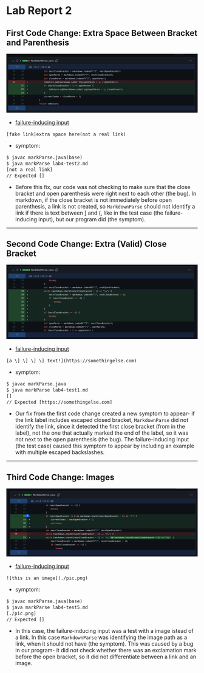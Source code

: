 # Lab Report 2

## First Code Change: Extra Space Between Bracket and Parenthesis
![Image](./report-2-images/codeChange1.png)

* [failure-inducing input](https://github.com/melinadika/markdown-parse/blob/0f60fdd0fe1854dc43edef62e0b4174d2ca31ec0/lab4-test2.md)
```
[fake link]extra space here(not a real link)
```
* symptom:
```
$ javac markParse.java(base)
$ java markParse lab4-test2.md
[not a real link] 
// Expected []
```
* Before this fix, our code was not checking to make sure that the close bracket and open parenthesis were right next to each other (the bug). In markdown, if the close bracket is not immediately before open parenthesis, a link is not created, so `MarkdownParse` should not identify a link if there is text between ] and (, like in the test case (the failure-inducing input), but our program did (the symptom).

---

## Second Code Change: Extra (Valid) Close Bracket
![Image](./report-2-images/codeChange2.png)
* [failure-inducing input](https://github.com/melinadika/markdown-parse/blob/0f60fdd0fe1854dc43edef62e0b4174d2ca31ec0/lab4-test1.md)
```
[a \] \] \] \] text!](https://somethingelse.com)
```
* symptom:
```
$ javac markParse.java
$ java markParse lab4-test1.md
[]
// Expected [https://somethingelse.com]
```
* Our fix from the first code change created a new symptom to appear- if the link label includes escaped closed bracket, `MarkdownParse` did not identify the link, since it detected the first close bracket (from in the label), not the one that actually marked the end of the label, so it was not next to the open parenthesis (the bug). The failure-inducing input (the test case) caused this symptom to appear by including an example with multiple escaped backslashes.

---

## Third Code Change: Images
![Image](./report-2-images/codeChange3.png)
- [failure-inducing input](https://github.com/melinadika/markdown-parse/blob/880a69e1973b5d90706795a787d51beae721a837/lab4-test5.md)
```
![this is an image](./pic.png)
```
- symptom:
```
$ javac markParse.java(base)
$ java markParse lab4-test5.md
[./pic.png] 
// Expected []
```
- In this case, the failure-inducing input was a test with a image istead of a link. In this case `MarkdownParse` was identifying the image path as a link, when it should not have (the symptom). This was caused by a bug in our program- it did not check whether there was an exclamation mark before the open bracket, so it did not differentiate between a link and an image.

